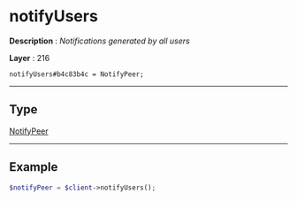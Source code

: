 # notifyUsers

**Description** : *Notifications generated by all users*

**Layer** : 216

```tl
notifyUsers#b4c83b4c = NotifyPeer;
```

---

## Type

[NotifyPeer](type/NotifyPeer)

---

## Example

```php
$notifyPeer = $client->notifyUsers();
```